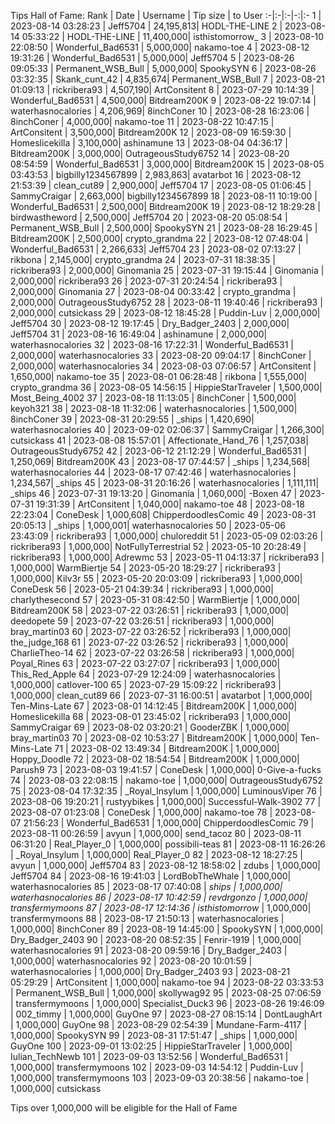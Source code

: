 Tips Hall of Fame:
Rank | Date | Username | Tip size | to User
:-|:-|:-|-:|:-
1 | 2023-08-14 03:28:23 | Jeff5704 | 24,195,813| HODL-THE-LINE
2 | 2023-08-14 05:33:22 | HODL-THE-LINE | 11,400,000| isthistomorrow_
3 | 2023-08-10 22:08:50 | Wonderful_Bad6531 | 5,000,000| nakamo-toe
4 | 2023-08-12 19:31:26 | Wonderful_Bad6531 | 5,000,000| Jeff5704
5 | 2023-08-26 09:05:33 | Permanent_WSB_Bull | 5,000,000| SpookySYN
6 | 2023-08-26 03:32:35 | Skank_cunt_42 | 4,835,674| Permanent_WSB_Bull
7 | 2023-08-21 01:09:13 | rickribera93 | 4,507,190| ArtConsitent
8 | 2023-07-29 10:14:39 | Wonderful_Bad6531 | 4,500,000| Bitdream200K
9 | 2023-08-22 19:07:14 | waterhasnocalories | 4,206,969| 8inchConer
10 | 2023-08-28 16:23:06 | 8inchConer | 4,000,000| nakamo-toe
11 | 2023-08-22 10:47:15 | ArtConsitent | 3,500,000| Bitdream200K
12 | 2023-08-09 16:59:30 | Homeslicekilla | 3,100,000| ashinamune
13 | 2023-08-04 04:36:17 | Bitdream200K | 3,000,000| OutrageousStudy6752
14 | 2023-08-20 08:54:59 | Wonderful_Bad6531 | 3,000,000| Bitdream200K
15 | 2023-08-05 03:43:53 | bigbilly1234567899 | 2,983,863| avatarbot
16 | 2023-08-12 21:53:39 | clean_cut89 | 2,900,000| Jeff5704
17 | 2023-08-05 01:06:45 | SammyCraigar | 2,663,000| bigbilly1234567899
18 | 2023-08-11 10:19:00 | Wonderful_Bad6531 | 2,500,000| Bitdream200K
19 | 2023-08-12 18:29:28 | birdwastheword | 2,500,000| Jeff5704
20 | 2023-08-20 05:08:54 | Permanent_WSB_Bull | 2,500,000| SpookySYN
21 | 2023-08-28 16:29:45 | Bitdream200K | 2,500,000| crypto_grandma
22 | 2023-08-12 07:48:04 | Wonderful_Bad6531 | 2,266,633| Jeff5704
23 | 2023-08-02 07:13:27 | rikbona | 2,145,000| crypto_grandma
24 | 2023-07-31 18:38:35 | rickribera93 | 2,000,000| Ginomania
25 | 2023-07-31 19:15:44 | Ginomania | 2,000,000| rickribera93
26 | 2023-07-31 20:24:54 | rickribera93 | 2,000,000| Ginomania
27 | 2023-08-04 00:33:42 | crypto_grandma | 2,000,000| OutrageousStudy6752
28 | 2023-08-11 19:40:46 | rickribera93 | 2,000,000| cutsickass
29 | 2023-08-12 18:45:28 | Puddin-Luv | 2,000,000| Jeff5704
30 | 2023-08-12 19:17:45 | Dry_Badger_2403 | 2,000,000| Jeff5704
31 | 2023-08-16 16:49:04 | ashinamune | 2,000,000| waterhasnocalories
32 | 2023-08-16 17:22:31 | Wonderful_Bad6531 | 2,000,000| waterhasnocalories
33 | 2023-08-20 09:04:17 | 8inchConer | 2,000,000| waterhasnocalories
34 | 2023-08-03 07:06:57 | ArtConsitent | 1,650,000| nakamo-toe
35 | 2023-08-01 06:28:48 | rikbona | 1,555,000| crypto_grandma
36 | 2023-08-05 14:56:15 | HippieStarTraveler | 1,500,000| Most_Being_4002
37 | 2023-08-18 11:13:05 | 8inchConer | 1,500,000| keyoh321
38 | 2023-08-18 11:32:06 | waterhasnocalories | 1,500,000| 8inchConer
39 | 2023-08-31 20:29:55 | _ships | 1,420,690| waterhasnocalories
40 | 2023-09-02 02:06:37 | SammyCraigar | 1,266,300| cutsickass
41 | 2023-08-08 15:57:01 | Affectionate_Hand_76 | 1,257,038| OutrageousStudy6752
42 | 2023-06-12 21:12:29 | Wonderful_Bad6531 | 1,250,069| Bitdream200K
43 | 2023-08-17 07:44:57 | _ships | 1,234,568| waterhasnocalories
44 | 2023-08-17 07:42:46 | waterhasnocalories | 1,234,567| _ships
45 | 2023-08-31 20:16:26 | waterhasnocalories | 1,111,111| _ships
46 | 2023-07-31 19:13:20 | Ginomania | 1,060,000| -Boxen
47 | 2023-07-31 19:31:39 | ArtConsitent | 1,040,000| nakamo-toe
48 | 2023-08-18 22:23:04 | ConeDesk | 1,000,608| ChipperdoodlesComic
49 | 2023-08-31 20:05:13 | _ships | 1,000,001| waterhasnocalories
50 | 2023-05-06 23:43:09 | rickribera93 | 1,000,000| chuloreddit
51 | 2023-05-09 02:03:26 | rickribera93 | 1,000,000| NotFullyTerrestrial
52 | 2023-05-10 20:28:49 | rickribera93 | 1,000,000| Adrewmc
53 | 2023-05-11 04:13:37 | rickribera93 | 1,000,000| WarmBiertje
54 | 2023-05-20 18:29:27 | rickribera93 | 1,000,000| Kilv3r
55 | 2023-05-20 20:03:09 | rickribera93 | 1,000,000| ConeDesk
56 | 2023-05-21 04:39:34 | rickribera93 | 1,000,000| charlythesecond
57 | 2023-05-31 08:42:50 | WarmBiertje | 1,000,000| Bitdream200K
58 | 2023-07-22 03:26:51 | rickribera93 | 1,000,000| deedopete
59 | 2023-07-22 03:26:51 | rickribera93 | 1,000,000| bray_martin03
60 | 2023-07-22 03:26:52 | rickribera93 | 1,000,000| the_judge_168
61 | 2023-07-22 03:26:52 | rickribera93 | 1,000,000| CharlieTheo-14
62 | 2023-07-22 03:26:58 | rickribera93 | 1,000,000| Poyal_Rines
63 | 2023-07-22 03:27:07 | rickribera93 | 1,000,000| This_Red_Apple
64 | 2023-07-29 12:24:09 | waterhasnocalories | 1,000,000| catlover-100
65 | 2023-07-29 15:09:22 | rickribera93 | 1,000,000| clean_cut89
66 | 2023-07-31 16:00:51 | avatarbot | 1,000,000| Ten-Mins-Late
67 | 2023-08-01 14:12:45 | Bitdream200K | 1,000,000| Homeslicekilla
68 | 2023-08-01 23:45:02 | rickribera93 | 1,000,000| SammyCraigar
69 | 2023-08-02 03:20:21 | GooderZBK | 1,000,000| bray_martin03
70 | 2023-08-02 10:53:27 | Bitdream200K | 1,000,000| Ten-Mins-Late
71 | 2023-08-02 13:49:34 | Bitdream200K | 1,000,000| Hoppy_Doodle
72 | 2023-08-02 18:54:54 | Bitdream200K | 1,000,000| Parush9
73 | 2023-08-03 19:41:57 | ConeDesk | 1,000,000| 0-Give-a-fucks
74 | 2023-08-03 22:08:15 | nakamo-toe | 1,000,000| OutrageousStudy6752
75 | 2023-08-04 17:32:35 | _Royal_Insylum | 1,000,000| LuminousViper
76 | 2023-08-06 19:20:21 | rustyybikes | 1,000,000| Successful-Walk-3902
77 | 2023-08-07 01:23:08 | ConeDesk | 1,000,000| nakamo-toe
78 | 2023-08-07 21:56:23 | Wonderful_Bad6531 | 1,000,000| ChipperdoodlesComic
79 | 2023-08-11 00:26:59 | avyun | 1,000,000| send_tacoz
80 | 2023-08-11 06:31:20 | Real_Player_0 | 1,000,000| possibili-teas
81 | 2023-08-11 16:26:26 | _Royal_Insylum | 1,000,000| Real_Player_0
82 | 2023-08-12 18:27:25 | avyun | 1,000,000| Jeff5704
83 | 2023-08-12 18:58:02 | zdubs | 1,000,000| Jeff5704
84 | 2023-08-16 19:41:03 | LordBobTheWhale | 1,000,000| waterhasnocalories
85 | 2023-08-17 07:40:08 | _ships | 1,000,000| waterhasnocalories
86 | 2023-08-17 10:42:59 | revdrgonzo | 1,000,000| transfermymoons
87 | 2023-08-17 12:14:36 | isthistomorrow_ | 1,000,000| transfermymoons
88 | 2023-08-17 21:50:13 | waterhasnocalories | 1,000,000| 8inchConer
89 | 2023-08-19 14:45:00 | SpookySYN | 1,000,000| Dry_Badger_2403
90 | 2023-08-20 08:52:35 | Fenrir-1919 | 1,000,000| waterhasnocalories
91 | 2023-08-20 09:59:16 | Dry_Badger_2403 | 1,000,000| waterhasnocalories
92 | 2023-08-20 10:01:59 | waterhasnocalories | 1,000,000| Dry_Badger_2403
93 | 2023-08-21 05:29:29 | ArtConsitent | 1,000,000| nakamo-toe
94 | 2023-08-22 03:33:53 | Permanent_WSB_Bull | 1,000,000| skollywag92
95 | 2023-08-25 07:06:59 | transfermymoons | 1,000,000| Specialist_Duck3
96 | 2023-08-26 19:46:09 | 002_timmy | 1,000,000| GuyOne
97 | 2023-08-27 08:15:14 | DontLaughArt | 1,000,000| GuyOne
98 | 2023-08-29 02:54:39 | Mundane-Farm-4117 | 1,000,000| SpookySYN
99 | 2023-08-31 17:51:47 | _ships | 1,000,000| GuyOne
100 | 2023-09-01 13:02:25 | HippieStarTraveler | 1,000,000| Iulian_TechNewb
101 | 2023-09-03 13:52:56 | Wonderful_Bad6531 | 1,000,000| transfermymoons
102 | 2023-09-03 14:54:12 | Puddin-Luv | 1,000,000| transfermymoons
103 | 2023-09-03 20:38:56 | nakamo-toe | 1,000,000| cutsickass

Tips over 1,000,000 will be eligible for the Hall of Fame
